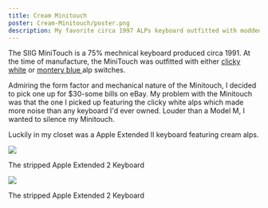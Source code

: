 ```yaml
---
title: Cream Minitouch
poster: Cream-Minitouch/poster.png
description: My favorite circa 1997 ALPs keyboard outfitted with modded keycaps, switches, and springs.
---
```

The SIIG MiniTouch is a 75% mechnical keyboard produced circa 1991. At the time of manufacture, the MiniTouch was outfitted with either [clicky white](http://deskthority.net/wiki/Alps_SKCM_White) or [montery blue ](http://deskthority.net/wiki/SMK_Alps_mount) alp switches.

Admiring the form factor and mechanical nature of the Minitouch, I decided to pick one up for $30-some bills on eBay. My problem with the Minitouch was that the one I picked up featuring the clicky white alps which made more noise than any keyboard I'd ever owned. Louder than a Model M, I wanted to silence my Minitouch.

Luckily in my closet was a Apple Extended II keyboard featuring cream alps.

![](/objects/Cream-Minitouch/stripped-AE.jpg)
<div class='caption'>The stripped Apple Extended 2 Keyboard</div>

![](/objects/Cream-Minitouch/cream-pile.jpg)
<div class='caption'>The stripped Apple Extended 2 Keyboard</div>
